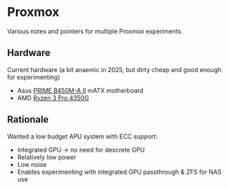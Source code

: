 # Proxmox

Various notes and pointers for multiple Proxmox experiments.

## Hardware
Current hardware (a bit anaemic in 2025, but dirty cheap and good enough for experimenting) 
* Asus [PRIME B450M-A II](https://www.asus.com/ch-en/motherboards-components/motherboards/prime/prime-b450m-a-ii/) mATX motherboard
* AMD [Ryzen 3 Pro 4350G](https://www.amd.com/en/support/downloads/drivers.html/processors/ryzen-pro/ryzen-pro-4000-series/amd-ryzen-3-pro-4350g.html)

## Rationale
Wanted a low budget APU system with ECC support:
* Integrated GPU -> no need for descrete GPU
* Relatively low power
* Low noise
* Enables experimenting with integrated GPU passthrough & ZFS for NAS use
